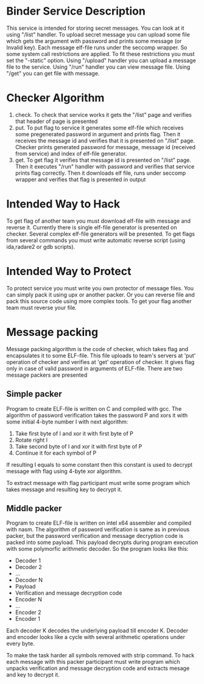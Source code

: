 # Binder Service Description

This service is intended for storing secret messages. You can look at it using "/list" handler. To upload secret message you can upload some file which gets the argument with password and prints some message (or Invalid key). Each message elf-file runs under the seccomp wrapper. So some system call restrictions are applied. To fit these restrictions you must set the "-static" option. Using "/upload" handler you can upload a message file to the service. Using "/run" handler you can view message file. Using "/get" you can get file with message.

# Checker Algorithm

1. check. To check that service works it gets the "/list" page and verifies that header of page is presented
2. put. To put flag to service it generates some elf-file which receives some pregenerated password in argument and prints flag. Then it receives the message id and verifies that it is presented on "/list" page. Checker prints generated password for message, message id (received from service) and index of elf-file generator.
3. get. To get flag it verifies that message id is presented on "/list" page. Then it executes "/run" handler with password and verifies that service prints flag correctly. Then it downloads elf file, runs under seccomp wrapper and verifies that flag is presented in output

# Intended Way to Hack

To get flag of another team you must download elf-file with message and reverse it. Currently there is single elf-file generator is presented on checker. Several complex elf-file generators will be presented.
To get flags from several commands you must write automatic reverse script (using ida,radare2 or gdb scripts).

# Intended Way to Protect

To protect service you must write you own protector of message files. You can simply pack it using upx or another packer. Or you can reverse file and pack this source code using more complex tools. To get your flag another team must reverse your file.

# Message packing

Message packing algorithm is the code of checker, which takes flag and encapsulates it to some ELF-file. This file uploads to team's servers at 'put' operation of checker and verifies at 'get' operation of checker. It gives flag only in case of valid password in arguments of ELF-file. There are two message packers are presented

## Simple packer

Program to create ELF-file is written on C and compiled with gcc. The algorithm of password verification takes the password P and xors it with some initial 4-byte number I with next algorithm:

1. Take first byte of I and xor it with first byte of P
2. Rotate right I
3. Take second byte of I and xor it with first byte of P
4. Continue it for each symbol of P

If resulting I equals to some constant then this constant is used to decrypt message with flag using 4-byte xor algorithm. 

To extract message with flag participant must write some program which takes message and resulting key to decrypt it.

## Middle packer

Program to create ELF-file is written on intel x64 assembler and compiled with nasm. The algorithm of password verification is same as in previous packer, but the password verification and message decryption code is packed into some payload. This payload decrypts during program execution with some polymorfic arithmetic decoder. So the program looks like this:

* Decoder 1
* Decoder 2
* ...
* Decoder N
* Payload
* Verification and message decryption code 
* Encoder N
* ...
* Encoder 2
* Encoder 1

Each decoder K decodes the underlying payload till encoder K. Decoder and encoder looks like a cycle with several arithmetic operations under every byte. 

To make the task harder all symbols removed with strip command. To hack each message with this packer participant must write program which unpacks verification and message decryption code and extracts mesage and key to decrypt it.
